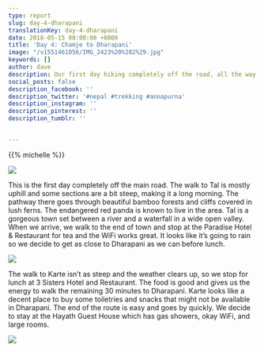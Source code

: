```yaml
---
type: report
slug: day-4-dharapani
translationKey: day-4-dharapani
date: 2018-05-15 00:00:00 +0000
title: 'Day 4: Chamje to Dharapani'
image: "/v1551461056/IMG_2423%20%282%29.jpg"
keywords: []
author: dave
description: Our first day hiking completely off the road, all the way to Dharapani.
social_posts: false
description_facebook: ''
description_twitter: '#nepal #trekking #annapurna'
description_instagram: ''
description_pinterest: ''
description_tumblr: ''


---
```

{{% michelle %}}

![](https://res.cloudinary.com/wildernessprime/image/upload/w_800,dpr_auto/v1551461056/IMG_2423%20%282%29.jpg)

This is the first day completely off the main road. The walk to Tal is mostly uphill and some sections are a bit steep, making it a long morning. The pathway there goes through beautiful bamboo forests and cliffs covered in lush ferns. The endangered red panda is known to live in the area. Tal is a gorgeous town set between a river and a waterfall in a wide open valley. When we arrive, we walk to the end of town and stop at the Paradise Hotel & Restaurant for tea and the WiFi works great. It looks like it’s going to rain so we decide to get as close to Dharapani as we can before lunch.

![](https://res.cloudinary.com/wildernessprime/image/upload/w_800,dpr_auto/v1551460744/IMG_2390.jpg)

The walk to Karte isn’t as steep and the weather clears up, so we stop for lunch at 3 Sisters Hotel and Restaurant. The food is good and gives us the energy to walk the remaining 30 minutes to Dharapani. Karte looks like a decent place to buy some toiletries and snacks that might not be available in Dharapani. The end of the route is easy and goes by quickly. We decide to stay at the Hayath Guest House which has gas showers, okay WiFi, and large rooms.

![](https://res.cloudinary.com/wildernessprime/image/upload/w_800,dpr_auto/v1551461678/IMG_2435.jpg)